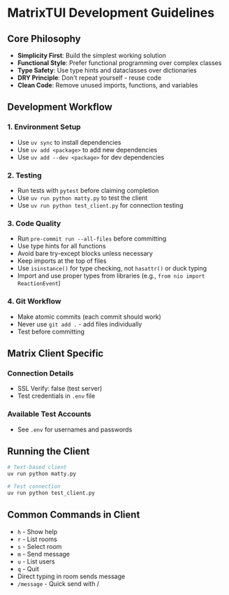 # MatrixTUI Development Guidelines

## Core Philosophy

- **Simplicity First**: Build the simplest working solution
- **Functional Style**: Prefer functional programming over complex classes
- **Type Safety**: Use type hints and dataclasses over dictionaries
- **DRY Principle**: Don't repeat yourself - reuse code
- **Clean Code**: Remove unused imports, functions, and variables

## Development Workflow

### 1. Environment Setup
- Use `uv sync` to install dependencies
- Use `uv add <package>` to add new dependencies
- Use `uv add --dev <package>` for dev dependencies

### 2. Testing
- Run tests with `pytest` before claiming completion
- Use `uv run python matty.py` to test the client
- Use `uv run python test_client.py` for connection testing

### 3. Code Quality
- Run `pre-commit run --all-files` before committing
- Use type hints for all functions
- Avoid bare try-except blocks unless necessary
- Keep imports at the top of files
- Use `isinstance()` for type checking, not `hasattr()` or duck typing
- Import and use proper types from libraries (e.g., `from nio import ReactionEvent`)

### 4. Git Workflow
- Make atomic commits (each commit should work)
- Never use `git add .` - add files individually
- Test before committing

## Matrix Client Specific

### Connection Details
- SSL Verify: false (test server)
- Test credentials in `.env` file

### Available Test Accounts
- See `.env` for usernames and passwords

## Running the Client

```bash
# Text-based client
uv run python matty.py

# Test connection
uv run python test_client.py
```

## Common Commands in Client
- `h` - Show help
- `r` - List rooms
- `s` - Select room
- `m` - Send message
- `u` - List users
- `q` - Quit
- Direct typing in room sends message
- `/message` - Quick send with /
